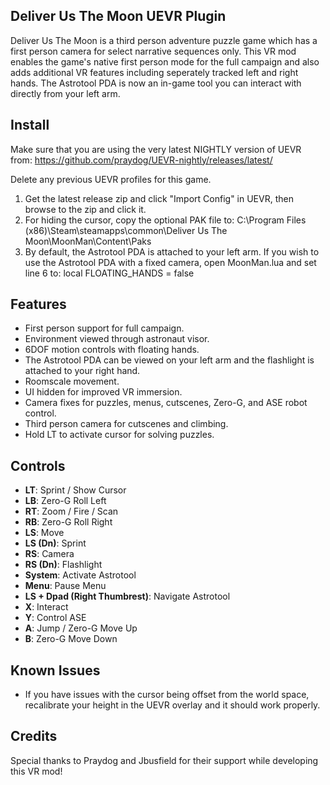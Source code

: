 ## Deliver Us The Moon UEVR Plugin
Deliver Us The Moon is a third person adventure puzzle game which has a first person camera for select narrative sequences only.  This VR mod enables the game's native first person mode for the full campaign and also adds additional VR features including seperately tracked left and right hands.  The Astrotool PDA is now an in-game tool you can interact with directly from your left arm.

## Install
Make sure that you are using the very latest NIGHTLY version of UEVR from: https://github.com/praydog/UEVR-nightly/releases/latest/

Delete any previous UEVR profiles for this game.

1. Get the latest release zip and click "Import Config" in UEVR, then browse to the zip and click it.
2. For hiding the cursor, copy the optional PAK file to: C:\Program Files (x86)\Steam\steamapps\common\Deliver Us The Moon\MoonMan\Content\Paks
3. By default, the Astrotool PDA is attached to your left arm.  If you wish to use the Astrotool PDA with a fixed camera, open MoonMan.lua and set line 6 to: local FLOATING_HANDS = false

## Features
* First person support for full campaign.
* Environment viewed through astronaut visor.
* 6DOF motion controls with floating hands.
* The Astrotool PDA can be viewed on your left arm and the flashlight is attached to your right hand.
* Roomscale movement.
* UI hidden for improved VR immersion.
* Camera fixes for puzzles, menus, cutscenes, Zero-G, and ASE robot control.
* Third person camera for cutscenes and climbing.
* Hold LT to activate cursor for solving puzzles.

## Controls
* **LT**: Sprint / Show Cursor
* **LB**: Zero-G Roll Left
* **RT**: Zoom / Fire / Scan
* **RB**: Zero-G Roll Right
* **LS**: Move
* **LS (Dn)**: Sprint
* **RS**: Camera
* **RS (Dn)**: Flashlight
* **System**: Activate Astrotool
* **Menu**: Pause Menu
* **LS + Dpad (Right Thumbrest)**: Navigate Astrotool
* **X**: Interact
* **Y**: Control ASE
* **A**: Jump / Zero-G Move Up
* **B**: Zero-G Move Down

## Known Issues
* If you have issues with the cursor being offset from the world space, recalibrate your height in the UEVR overlay and it should work properly. 

## Credits
Special thanks to Praydog and Jbusfield for their support while developing this VR mod!
